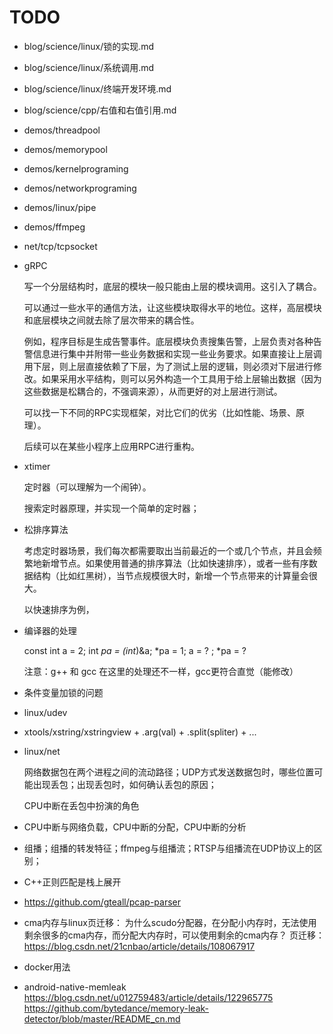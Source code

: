 # TODO

- blog/science/linux/锁的实现.md
- blog/science/linux/系统调用.md
- blog/science/linux/终端开发环境.md
- blog/science/cpp/右值和右值引用.md
- demos/threadpool
- demos/memorypool
- demos/kernelprograming
- demos/networkprograming
- demos/linux/pipe
- demos/ffmpeg
- net/tcp/tcpsocket
- gRPC
  
  写一个分层结构时，底层的模块一般只能由上层的模块调用。这引入了耦合。

  可以通过一些水平的通信方法，让这些模块取得水平的地位。这样，高层模块和底层模块之间就去除了层次带来的耦合性。

  例如，程序目标是生成告警事件。底层模块负责搜集告警，上层负责对各种告警信息进行集中并附带一些业务数据和实现一些业务要求。如果直接让上层调用下层，则上层直接依赖了下层，为了测试上层的逻辑，则必须对下层进行修改。如果采用水平结构，则可以另外构造一个工具用于给上层输出数据（因为这些数据是松耦合的，不强调来源），从而更好的对上层进行测试。

  可以找一下不同的RPC实现框架，对比它们的优劣（比如性能、场景、原理）。

  后续可以在某些小程序上应用RPC进行重构。

- xtimer

  定时器（可以理解为一个闹钟）。

  搜索定时器原理，并实现一个简单的定时器；

- 松排序算法

  考虑定时器场景，我们每次都需要取出当前最近的一个或几个节点，并且会频繁地新增节点。如果使用普通的排序算法（比如快速排序），或者一些有序数据结构（比如红黑树），当节点规模很大时，新增一个节点带来的计算量会很大。

  以快速排序为例，

- 编译器的处理

  const int a = 2; int *pa = (int*)&a; *pa = 1; a = ? ; *pa = ?

  注意：g++ 和 gcc 在这里的处理还不一样，gcc更符合直觉（能修改）

- 条件变量加锁的问题

- linux/udev

- xtools/xstring/xstringview + .arg(val) + .split(spliter) + ...

- linux/net

  网络数据包在两个进程之间的流动路径；UDP方式发送数据包时，哪些位置可能出现丢包；出现丢包时，如何确认丢包的原因；

  CPU中断在丢包中扮演的角色

- CPU中断与网络负载，CPU中断的分配，CPU中断的分析
- 组播；组播的转发特征；ffmpeg与组播流；RTSP与组播流在UDP协议上的区别；
- C++正则匹配是栈上展开
- https://github.com/gteall/pcap-parser
- cma内存与linux页迁移：
  为什么scudo分配器，在分配小内存时，无法使用剩余很多的cma内存，而分配大内存时，可以使用剩余的cma内存？
  页迁移：https://blog.csdn.net/21cnbao/article/details/108067917
- docker用法
- android-native-memleak https://blog.csdn.net/u012759483/article/details/122965775 https://github.com/bytedance/memory-leak-detector/blob/master/README_cn.md